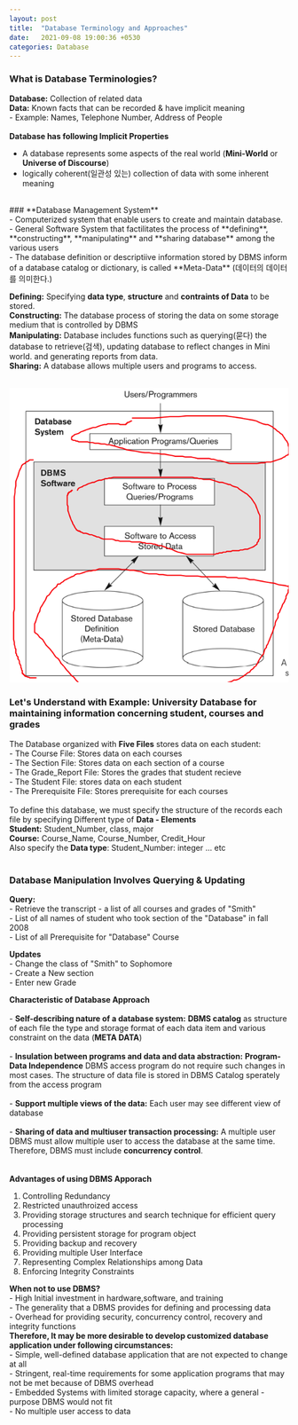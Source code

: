 ```yaml
---
layout: post
title:  "Database Terminology and Approaches"
date:   2021-09-08 19:00:36 +0530
categories: Database
---
```


### **What is Database Terminologies?** <br/>
**Database:** Collection of related data <br/>
**Data:** Known facts that can be recorded & have implicit meaning <br/>
	- Example: Names, Telephone Number, Address of People<br/>
	<br/>
**Database has following Implicit Properties**<br/> 
 - A database represents some aspects of the real world (**Mini-World** or **Universe of Discourse**)<br/>
 - logically coherent(일관성 있는) collection of data with some inherent meaning<br/>
 <br/>
### **Database Management System** <br/>
	- Computerized system that enable users to create and maintain database.<br/>
	- General Software System that factilitates the process of **defining**, **constructing**, **manipulating** and **sharing database** among the various users <br/>
	- The database definition or descriptiive information stored by DBMS inform of a database catalog or dictionary, is called **Meta-Data** (데이터의 데이터를 의미한다.) <br/>

**Defining:** Specifying **data type**, **structure** and **contraints of Data** to be stored.<br/>
**Constructing:** The database process of storing the data on some storage medium that is controlled by DBMS<br/>
**Manipulating:** Database includes functions such as querying(묻다) the database to retrieve(검색), updating database to reflect changes in Mini world. and generating reports from data.<br/>
**Sharing:** A database allows multiple users and programs to access.<br/>
<br/>

![Image Alt MemoryLayout](/assets/database.png) <br/>

### Let's Understand with Example: University Database for maintaining information concerning student, courses and grades <br/>

The Database organized with **Five Files** stores data on each student: <br/>
	- The Course File: Stores data on each courses <br/>
	- The Section File: Stores data on each section of a course <br/>
	- The Grade_Report File: Stores the grades that student recieve <br/>
	- The Student File: stores data on each student <br/>
	- The Prerequisite File: Stores prerequisite for each courses <br/>
<br/>
To define this database, we must specify the structure of the records each file by specifying Different type of **Data - Elements** <br/>
**Student:** Student_Number, class, major <br/>
**Course:** Course_Name, Course_Number, Credit_Hour <br/>
Also specify the **Data type**: Student_Number: integer ... etc <br/>
<br/>

### Database Manipulation Involves **Querying & Updating**<br/>
**Query:** <br/>
	- Retrieve the transcript - a list of all courses and grades of "Smith"<br/>
	- List of all names of student who took section of the "Database" in fall 2008 <br/>
	- List of all Prerequisite for "Database" Course <br/>

**Updates** <br/>
	- Change the class of "Smith" to Sophomore <br/>
	- Create a New section <br/>
	- Enter new Grade <br/>

**Characteristic of Database Approach**<br/>
<br/>
	- **Self-describing nature of a database system:** **DBMS catalog** as structure of each file the type and storage format of each data item and various constraint on the data (**META DATA**)<br/>
	<br/>
	- **Insulation between programs and data and data abstraction:** **Program-Data Independence** DBMS access program do not require such changes in most cases. The structure of data file is stored in DBMS Catalog sperately from the access program <br/>
	<br/>
	- **Support multiple views of the data:** Each user may see different view of database <br/>
	<br/>
	- **Sharing of data and multiuser transaction processing:** A multiple user DBMS must allow multiple user to access the database at the same time. Therefore, DBMS must include **concurrency control**. <br/>
	<br/>
<br/>
**Advantages of using DBMS Apporach**<br/>
1. Controlling Redundancy <br/>
2. Restricted unauthroized access <br/>
3. Providing storage structures and search technique for efficient query processing<br/>
4. Providing persistent storage for program object <br/>
5. Providing backup and recovery <br/>
6. Providing multiple User Interface<br/>
7. Representing Complex Relationships among Data <br/>
8. Enforcing Integrity Constraints <br/>

**When not to use DBMS?**<br/>
	- High Initial investment in hardware,software, and training <br/>
	- The generality that a DBMS provides for defining and processing data <br/>
	- Overhead for providing security, concurrency control, recovery and integrity functions <br/>
**Therefore, It may be more desirable to develop customized database application under following circumstances:** <br/>
	- Simple, well-defined database application that are not expected to change at all <br/>
	- Stringent, real-time requirements for some application programs that may not be met because of DBMS overhead <br/>
	- Embedded Systems with limited storage capacity, where a general - purpose DBMS would not fit <br/>
	- No multiple user access to data <br/>





	
